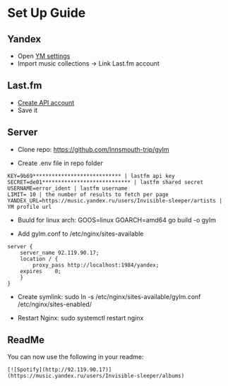# Set Up Guide

## Yandex

* Open [YM settings](https://music.yandex.ru/settings/account)
* Import music collections -> Link Last.fm account 

## Last.fm

* [Create API account](https://www.last.fm/api/account/create)
* Save it

## Server

* Clone repo: https://github.com/Innsmouth-trip/gylm

* Create .env file in repo folder

```
KEY=9b69**************************** | lastfm api key 
SECRET=de01**************************** | lastfm shared secret      
USERNAME=error_ident | lastfm username
LIMIT= 10 | the number of results to fetch per page 
YANDEX_URL=https://music.yandex.ru/users/Invisible-sleeper/artists | YM profile url
```

* Buuld for linux arch: GOOS=linux GOARCH=amd64 go build -o gylm

* Add gylm.conf to /etc/nginx/sites-available

```
server {
    server_name 92.119.90.17;
    location / {
        proxy_pass http://localhost:1984/yandex;
	expires    0;
    }
}
```

* Create symlink: sudo ln -s /etc/nginx/sites-available/gylm.conf /etc/nginx/sites-enabled/

* Restart Nginx: sudo systemctl restart nginx


## ReadMe

You can now use the following in your readme:

```[![Spotify](http://92.119.90.17)](https://music.yandex.ru/users/Invisible-sleeper/albums)```
#